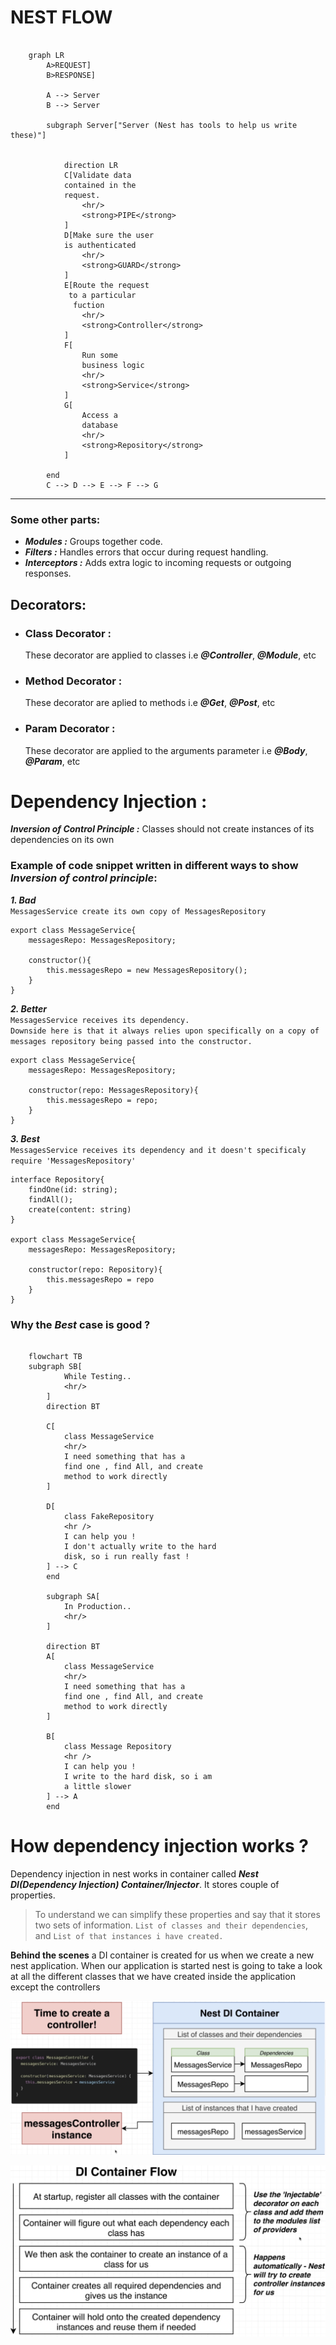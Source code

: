 # NEST FLOW

```mermaid

    graph LR
        A>REQUEST]
        B>RESPONSE]

        A --> Server
        B --> Server

        subgraph Server["Server (Nest has tools to help us write these)"]


            direction LR
            C[Validate data
            contained in the
            request.
                <hr/>
                <strong>PIPE</strong>
            ]
            D[Make sure the user
            is authenticated
                <hr/>
                <strong>GUARD</strong>
            ]
            E[Route the request
             to a particular
              fuction
                <hr/>
                <strong>Controller</strong>
            ]
            F[
                Run some
                business logic
                <hr/>
                <strong>Service</strong>
            ]
            G[
                Access a
                database
                <hr/>
                <strong>Repository</strong>
            ]

        end
        C --> D --> E --> F --> G
```

---

### Some other parts:

- **_Modules :_** Groups together code.
- **_Filters :_** Handles errors that occur during request handling.
- **_Interceptors :_** Adds extra logic to incoming requests or outgoing responses.

## Decorators:

- ### Class Decorator :
  These decorator are applied to classes i.e **_@Controller_**, **_@Module_**, etc
- ### Method Decorator :
  These decorator are aplied to methods i.e **_@Get_**, **_@Post_**, etc
- ### Param Decorator :
  These decorator are applied to the arguments parameter i.e **_@Body_**, **_@Param_**, etc

# Dependency Injection :

**_Inversion of Control Principle :_**
Classes should not create instances of its dependencies on its own

### Example of code snippet written in different ways to show _Inversion of control principle_:

**_1. Bad_**
<br />
`MessagesService create its own copy of MessagesRepository`

```
export class MessageService{
    messagesRepo: MessagesRepository;

    constructor(){
        this.messagesRepo = new MessagesRepository();
    }
}
```

**_2. Better_**
<br />
`MessagesService receives its dependency.` <br/>
`Downside here is that it always relies upon specifically on a copy of messages repository being passed into the constructor.`

```
export class MessageService{
    messagesRepo: MessagesRepository;

    constructor(repo: MessagesRepository){
        this.messagesRepo = repo;
    }
}
```

**_3. Best_**
<br />
`MessagesService receives its dependency and it doesn't specificaly require 'MessagesRepository' `

```
interface Repository{
    findOne(id: string);
    findAll();
    create(content: string)
}

export class MessageService{
    messagesRepo: MessagesRepository;

    constructor(repo: Repository){
        this.messagesRepo = repo
    }
}
```
### Why the _Best_ case is good ?

```mermaid

    flowchart TB
    subgraph SB[
            While Testing..
            <hr/>    
        ]
        direction BT
        
        C[
            class MessageService
            <hr/>
            I need something that has a
            find one , find All, and create
            method to work directly
        ] 

        D[
            class FakeRepository
            <hr />
            I can help you !
            I don't actually write to the hard
            disk, so i run really fast !
        ] --> C
        end

        subgraph SA[
            In Production..
            <hr/>    
        ]
       
        direction BT
        A[
            class MessageService
            <hr/>
            I need something that has a
            find one , find All, and create
            method to work directly
        ] 

        B[
            class Message Repository
            <hr />
            I can help you !
            I write to the hard disk, so i am
            a little slower
        ] --> A
        end
```


# How dependency injection works ?
Dependency injection in nest works in container called ***Nest DI(Dependency Injection) Container/Injector***. It stores couple of properties. 

> To understand we can simplify these properties and say that it stores two sets of information. `List of classes and their dependencies`, and `List of that instances i have created.`

**Behind the scenes** a DI container is created for us when we create a new nest application. 
When our application is started nest is going to take a look at all the different classes that we have created inside the application except the controllers 

![]('./../assets/dependecyInjection.png)


![]('./../assets/DI%20container%20flow.png)